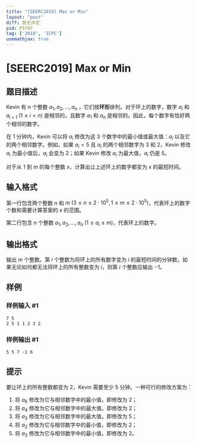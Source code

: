 ```yaml
---
title: "[SEERC2019] Max or Min"
layout: "post"
diff: 暂无评定
pid: P5797
tag: ['2019', 'ICPC']
usemathjax: true
---
```


# [SEERC2019] Max or Min
## 题目描述

Kevin 有 $n$ 个整数 $a_1, a_2, \dots, a_n$ ，它们按**环形**排列。对于环上的数字，数字 $a_i$ 和 $a_{i+1} \ (1 \leq i < n)$ 是相邻的，且数字 $a_1$ 和 $a_n$ 是相邻的。因此，每个数字有恰好两个相邻的数字。

在 $1$ 分钟内，Kevin 可以将 $a_i$ 修改为这 $3$ 个数字中的最小值或最大值：$a_i$ 以及它的两个相邻数字。例如，如果 $a_i=5$ 且 $a_i$ 的两个相邻数字为 $3$ 和 $2$，Kevin 修改 $a_i$ 为最小值后，$a_i$ 会变为 $2$；如果 Kevin 修改 $a_i$ 为最大值，$a_i$ 仍是 $5$。

对于从 $1$ 到 $m$ 的每个整数 $x$，计算出让上述环上的数字都变为 $x$ 的最短时间。
## 输入格式

第一行包含两个整数 $n$ 和 $m \ (3 \leq n \leq 2 \cdot 10^5, 1 \leq m \leq 2 \cdot 10^5)$，代表环上的数字个数和需要计算答案的 $x$ 的范围。

第二行包含 $n$ 个整数 $a_1, a_2, \dots, a_n \ (1 \leq a_i \leq m)$，代表环上的数字。
## 输出格式

输出 $m$ 个整数。第 $i$ 个整数为将环上的所有数字变为 $i$ 的最短时间的分钟数，如果无论如何都无法将环上的所有整数变为 $i$，则第 $i$ 个整数应输出 $-1$。
## 样例

### 样例输入 #1
```
7 5
2 5 1 1 2 3 2
```
### 样例输出 #1
```
5 5 7 -1 6
```
## 提示

要让环上的所有整数都变为 $2$，Kevin 需要至少 $5$ 分钟。一种可行的修改方案为：

1. 将 $a_6$ 修改为它与相邻数字中的最小值，即修改为 $2$；
2. 将 $a_4$ 修改为它与相邻数字中的最大值，即修改为 $2$；
3. 将 $a_3$ 修改为它与相邻数字中的最大值，即修改为 $5$；
4. 将 $a_2$ 修改为它与相邻数字中的最小值，即修改为 $2$；
5. 将 $a_3$ 修改为它与相邻数字中的最小值，即修改为 $2$。
